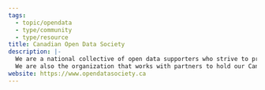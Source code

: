 ```yaml
---
tags:
  - topic/opendata
  - type/community
  - type/resource
title: Canadian Open Data Society
description: |-
  We are a national collective of open data supporters who strive to promote and support relevant initiatives across the country. This can range from working directly on creating content for digital literacy to driving events like our webinars.
  We are also the organization that works with partners to hold our Canadian Open Data Summits, where hundreds of open data and open government stakeholders meet to learn and collaborate on various initiatives.
website: https://www.opendatasociety.ca
---
```

